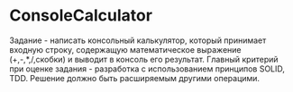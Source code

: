# ConsoleCalculator
  Задание - написать консольный калькулятор, который принимает входную строку, содержащую математическое выражение
(+,-,*,/,скобки) и выводит в консоль его результат. Главный критерий при оценке задания - разработка с использованием
принципов SOLID, TDD. Решение должно быть расширяемым другими операцими.

